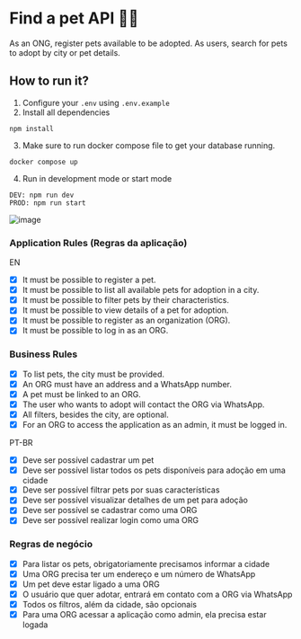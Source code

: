 # Find a pet API 🐶🐱

As an ONG, register pets available to be adopted. As users, search for pets to adopt by city or pet details.

## How to run it?

1. Configure your `.env` using `.env.example`
2. Install all dependencies

```
npm install
```

3. Make sure to run docker compose file to get your database running.

```
docker compose up
```


4. Run in development mode or start mode
```
DEV: npm run dev
PROD: npm run start
```

![image](https://github.com/user-attachments/assets/e993ed79-5441-43f1-8e84-43590efcca52)

### Application Rules (Regras da aplicação)

EN

- [x] It must be possible to register a pet.
- [x] It must be possible to list all available pets for adoption in a city.
- [x] It must be possible to filter pets by their characteristics.
- [x] It must be possible to view details of a pet for adoption.
- [x] It must be possible to register as an organization (ORG).
- [x] It must be possible to log in as an ORG.

### Business Rules

- [x] To list pets, the city must be provided.
- [x] An ORG must have an address and a WhatsApp number.
- [x] A pet must be linked to an ORG.
- [x] The user who wants to adopt will contact the ORG via WhatsApp.
- [x] All filters, besides the city, are optional.
- [x] For an ORG to access the application as an admin, it must be logged in.

PT-BR

- [x] Deve ser possível cadastrar um pet
- [x] Deve ser possível listar todos os pets disponíveis para adoção em uma cidade
- [x] Deve ser possível filtrar pets por suas características
- [x] Deve ser possível visualizar detalhes de um pet para adoção
- [x] Deve ser possível se cadastrar como uma ORG
- [x] Deve ser possível realizar login como uma ORG

### Regras de negócio

- [x] Para listar os pets, obrigatoriamente precisamos informar a cidade
- [x] Uma ORG precisa ter um endereço e um número de WhatsApp
- [x] Um pet deve estar ligado a uma ORG
- [x] O usuário que quer adotar, entrará em contato com a ORG via WhatsApp
- [x] Todos os filtros, além da cidade, são opcionais
- [x] Para uma ORG acessar a aplicação como admin, ela precisa estar logada
